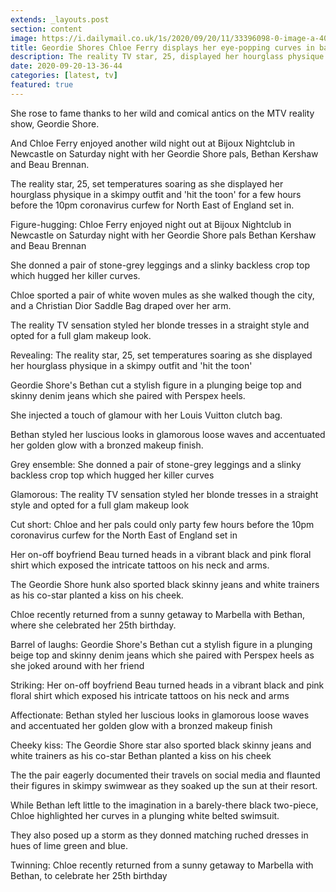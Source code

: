 ```yaml
---
extends: _layouts.post
section: content
image: https://i.dailymail.co.uk/1s/2020/09/20/11/33396098-0-image-a-40_1600596894390.jpg 
title: Geordie Shores Chloe Ferry displays her eye-popping curves in backless top during night out 
description: The reality TV star, 25, displayed her hourglass physique in a backless crop top and stone-grey leggings as she hit the town with co-stars Bethan Kershaw and Beau Brennan on Saturday. 
date: 2020-09-20-13-36-44 
categories: [latest, tv] 
featured: true 
--- 
```

She rose to fame thanks to her wild and comical antics on the MTV reality show, Geordie Shore. 

And Chloe Ferry enjoyed another wild night out at Bijoux Nightclub in Newcastle on Saturday night with her Geordie Shore pals, Bethan Kershaw and Beau Brennan.  

The reality star, 25, set temperatures soaring as she displayed her hourglass physique in a skimpy outfit and 'hit the toon' for a few hours before the 10pm coronavirus curfew for North East of England set in. 

Figure-hugging: Chloe Ferry enjoyed night out at Bijoux Nightclub in Newcastle on Saturday night with her Geordie Shore pals Bethan Kershaw and Beau Brennan

She donned a pair of stone-grey leggings and a slinky backless crop top which hugged her killer curves. 

Chloe sported a pair of white woven mules as she walked though the city, and a Christian Dior Saddle Bag draped over her arm. 

The reality TV sensation styled her blonde tresses in a straight style and opted for a full glam makeup look. 

Revealing: The reality star, 25, set temperatures soaring as she displayed her hourglass physique in a skimpy outfit and 'hit the toon'

Geordie Shore's Bethan cut a stylish figure in a plunging beige top and skinny denim jeans which she paired with Perspex heels. 

She injected a touch of glamour with her Louis Vuitton clutch bag. 

Bethan styled her luscious looks in glamorous loose waves and accentuated her golden glow with a bronzed makeup finish.

Grey ensemble: She donned a pair of stone-grey leggings and a slinky backless crop top which hugged her killer curves

Glamorous: The reality TV sensation styled her blonde tresses in a straight style and opted for a full glam makeup look

Cut short: Chloe and her pals could only party few hours before the 10pm coronavirus curfew for the North East of England set in 

Her on-off boyfriend Beau turned heads in a vibrant black and pink floral shirt which exposed the intricate tattoos on his neck and arms. 

The Geordie Shore hunk also sported black skinny jeans and white trainers as his co-star planted a kiss on his cheek. 

Chloe recently returned from a sunny getaway to Marbella with Bethan, where she celebrated her 25th birthday. 

Barrel of laughs: Geordie Shore's Bethan cut a stylish figure in a plunging beige top and skinny denim jeans which she paired with Perspex heels as she joked around with her friend

Striking: Her on-off boyfriend Beau turned heads in a vibrant black and pink floral shirt which exposed his intricate tattoos on his neck and arms

Affectionate: Bethan styled her luscious looks in glamorous loose waves and accentuated her golden glow with a bronzed makeup finish

Cheeky kiss: The Geordie Shore star also sported black skinny jeans and white trainers as his co-star Bethan planted a kiss on his cheek

The the pair eagerly documented their travels on social media and flaunted their figures in skimpy swimwear as they soaked up the sun at their resort.

While Bethan left little to the imagination in a barely-there black two-piece, Chloe highlighted her curves in a plunging white belted swimsuit. 

They also posed up a storm as they donned matching ruched dresses in hues of lime green and blue. 

Twinning: Chloe recently returned from a sunny getaway to Marbella with Bethan, to celebrate her 25th birthday

